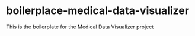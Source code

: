 # boilerplace-medical-data-visualizer
This is the boilerplate for the Medical Data Visualizer project
